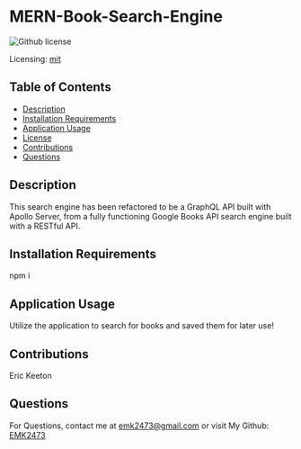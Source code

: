 # MERN-Book-Search-Engine
![Github license](https://img.shields.io/badge/mit-blue.svg)
 
 Licensing: [mit](https://choosealicense.com/licenses/mit/)

## Table of Contents
- [Description](#description)
- [Installation Requirements](#installation-requirements)
- [Application Usage](#application-usage)
- [License](#licensing-information)
- [Contributions](#contributions)
- [Questions](#questions)
## Description
This search engine has been refactored to be a GraphQL API built with Apollo Server, from a fully functioning Google Books API search engine built with a RESTful API.

## Installation Requirements
npm i

## Application Usage
Utilize the application to search for books and saved them for later use!

## Contributions
Eric Keeton

## Questions
For Questions, contact me at emk2473@gmail.com or visit My Github: [EMK2473](https://github.com/EMK2473)